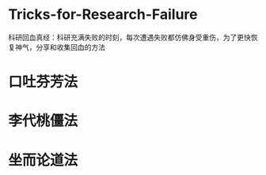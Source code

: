 # Tricks-for-Research-Failure
科研回血真经：科研充满失败的时刻，每次遭遇失败都仿佛身受重伤，为了更快恢复神气，分享和收集回血的方法

# 口吐芬芳法

# 李代桃僵法

# 坐而论道法
